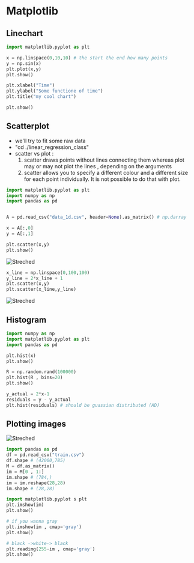 # Matplotlib

## Linechart

```python
import matplotlib.pyplot as plt

x = np.linspace(0,10,10) # the start the end how many points
y = np.sin(x)
plt.plot(x,y)
plt.show()

plt.xlabel("Time")
plt.ylabel("Some functione of time")
plt.title("my cool chart")

plt.show()
```


## Scatterplot
- we'll try to fit some raw data
- "cd ./linear_regression_class"
- scatter vs plot : 
  1. scatter draws points without lines connecting them whereas plot may or may not plot the lines , depending on the arguments
  2. scatter allows you to specify a different colour and a different size for each point individually. It is not possible to do that with plot.
```python
import matplotlib.pyplot as plt
import numpy as np
import pandas as pd


A = pd.read_csv("data_1d.csv", header=None).as_matrix() # np.darray

x = A[:,0]
y = A[:,1]

plt.scatter(x,y)
plt.show()
```
![Streched](/home/iliass/Pictures/Pthon/Preq/S4L20-1.png)
```python
x_line = np.linspace(0,100,100)
y_line = 2*x_line + 1
plt.scatter(x,y)
plt.scatter(x_line,y_line)

```

![Streched](/home/iliass/Pictures/Pthon/Preq/S4L20-2.png)


## Histogram

```python
import numpy as np
import matplotlib.pyplot as plt
import pandas as pd

plt.hist(x)
plt.show()

R = np.random.rand(100000)
plt.hist(R , bins=20)
plt.show()

y_actual = 2*x-1
residuals = y - y_actual
plt.hist(residuals) # should be guassian distributed (AD)
```

## Plotting images
![Streched](/home/iliass/Pictures/Pthon/Preq/S4L22-1.png)
```python
import pandas as pd 
df = pd.read_csv("train.csv")
df.shape # (42000,785)
M = df.as_matrix()
im = M[0 , 1:]
im.shape # (784,)
im = im.reshape(28,28)
im.shape # (28,28)

import matplotlib.pyplot s plt
plt.imshow(im)
plt.show()

# if you wanna gray
plt.imshow(im , cmap='gray')
plt.show()

# black ->white-> black
plt.readimg(255-im , cmap='gray')
plt.show()
```